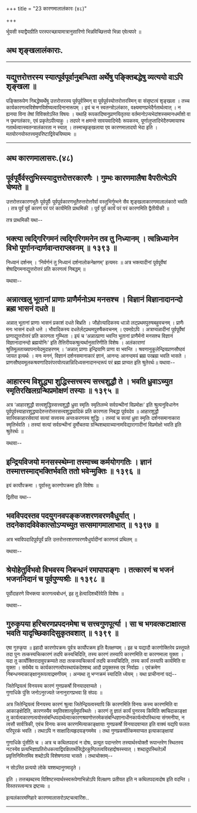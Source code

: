 +++
title = "23 कारणमालालंकारः (४८)"

+++


र्भूयसी स्याद्वैयग्रीति परस्परच्छायामात्रानुसारिणो भिन्नविच्छित्तयो
भिन्ना एवेत्यपरे ॥

## अथ शृङ्खलालंकाराः.

------------------------------------------------------------------------







## यद्युत्तरोत्तरस्य स्यात्पूर्वपूर्वानुबन्धिता अर्थेषु पङ्क्तिबद्धेषु व्यत्ययो वाऽपि शृङ्खला ॥

पङ्क्तिरूपेण निबद्धेष्वर्थेषु उत्तरोत्तरस्य पूर्वपूर्वस्मिन् वा
पूर्वपूर्वस्योत्तरोत्तरस्मिन् वा संसृष्टत्वं शृङ्खला । तच्च
कार्यकारणत्वविशेषणविशेष्यत्वादिनानारूपम् । इयं च न स्वतन्त्रोऽलंकारः,
वक्ष्यमाणप्रभेदैर्गतार्थत्वात् । न ह्यनया विना तेषां विविक्तोऽस्ति विषयः
। यथाहि रूपकादिष्वनुप्राणयितृतया वर्तमानोऽप्यभेदांशस्समानधर्मांशो वा न
पृथगलंकारः, एवं प्रकृतेऽपीत्याहुः । तदपरे न क्षमन्ते सावयवादिभेदैः
रूपकस्य, पूर्णालुप्तादिभेदैरुपमायाश्च गतार्थत्वात्स्वतन्त्रालंकारता न
स्यात् । तस्माच्छृङ्खलाया एव कारणमालादयो भेदा इति ।
मतयोरनयोस्तत्त्वमुपरिष्टाद्विवेचयिष्यामः ॥

------------------------------------------------------------------------



## अथ कारणमालासरः.(४८)





## पूर्वपूर्वैर्वस्तुभिस्स्यादुत्तरोत्तरकारणैः । गुम्भः कारणमालैषा वैपरीत्येऽपि चेष्यते ॥

उत्तरोत्तरकारणभूतैः पूर्वपूर्वैः पूर्वपूर्वकारणभूतैरुत्तरोत्तरैर्वा
वस्तुभिर्गुम्भने सैव शृङ्खलाकारणमालालंकारो भवति । तत्र पूर्वं पूर्वं
कारणं परं परं कार्यमिति प्राथमिकी । पूर्वं पूर्वं कार्यं परं परं
कारणमिति द्वैतीयीकी ॥

तत्र प्राथमिकी यथा--



## भक्त्या त्वद्गिरिगमनं त्वद्गिरिगमनेन तव तु निध्यानम् । त्वन्निध्यानेन विभो पूर्णानन्दार्णवान्तराप्लवनम् ॥ १३९३ ॥

निध्यानं दर्शनम् । ‘निर्वर्णनं तु निध्यानं दर्शनालोकनेक्षणम्' इत्यमरः ॥
अत्र भक्त्यादीनां पूर्वपूर्वेषां शेषाद्रिगमनाद्युत्तरोत्तरं प्रति
कारणत्वं निबद्धम् ॥

यथावा--



## अन्नात्खलु भूतानां प्राणाः प्राणैर्मनोऽथ मनसश्च । विज्ञानं विज्ञानादानन्दो ब्रह्म भासनं दधते ॥

अन्नात् भूतानां प्राणाः भासनं प्रकाशं दधते बिभ्रति । जौहोत्यादिकस्य
धाञो लट्प्रथमपुरुषबहुवचनम् । प्राणैः मनः भासनं दधते धत्ते । भौवादिकस्य
दधतेर्लट्प्रथमपुरुषैकवचनम् । एवमग्रेऽपि । अत्राप्यन्नादीनां
पूर्वपूर्वेषां प्राणाद्युत्तरोत्तरं प्रति कारणता गुम्भिता । इयं च
‘अन्नात्प्राणा भवन्ति भूतानां प्राणैर्मनो मनसश्च विज्ञानं
विज्ञानादानन्दो ब्रह्मयोनिः' इति तैत्तिरीयकश्रुत्यर्थानुसारिणीति विशेषः
। अलंकाराणां श्रुतिमूलताख्यापनायेदमुदाहरणम् । ‘अन्नात् प्राणाः
इन्द्रियाणि प्राणा वा भवन्ति । श्रवणानुकूलेन्द्रियप्राणसौष्ठवं जायत
इत्यर्थः । मनः मननं, विज्ञानं दर्शनसमानाकारं ज्ञानं, आनन्दः आनन्दमयं
ब्रह्म परब्रह्म भवति भासते ।
प्राणसौष्ठवमूलकश्रवणादिपरंपरयोत्पन्नान्निदिध्यसनादानन्दरूपं परं ब्रह्म
प्राप्यत इति श्रुतेरर्थः॥ यथावा--



## आहारस्य विशुद्ध्या शुद्धिस्सत्त्वस्य सत्त्वशुद्धौ ते । भवति ध्रुवाऽच्युत स्मृतिरखिलग्रन्थिप्रमोक्षणं तस्याः ॥ १३९५ ॥

अत्र ‘आहारशुद्धौ सत्त्वशुद्धिस्सत्त्वशुद्धौ ध्रुवा स्मृतिः स्मृतिलम्भे
सर्वग्रन्थीनां विप्रमोक्षः’ इति श्रुत्यनुविधानेन
पूर्वपूर्वस्याहारशुद्ध्यादेरुत्तरोत्तरसत्त्वशुद्ध्यादिकं प्रति कारणता
निबद्धा पूर्ववदेव ॥ आहारशुद्धौ सात्त्विकाहारसेवायां सत्यां सत्त्वस्य
अन्तःकरणस्य शुद्धिः । तस्यां च सत्यां ध्रुवा स्मृतिः दर्शनसमानाकारा
स्मृतिर्भवति । तस्यां सत्यां सर्वग्रन्थीनां दुर्मोचतया
ग्रन्थिशब्दवाच्यानामविद्यारागादीनां विप्रमोक्षो भवति इति श्रुतेरर्थः ॥

यथावा--



## इन्द्रियविजयो मनसस्स्थेम्ना तस्माच्च कर्मयोगगतिः । ज्ञानं तस्मात्तस्माद्भक्तिर्भवति ततो भवेन्मुक्तिः ॥ १३९६ ॥

इयं कार्योपक्रमा । पूर्वास्तु कारणोपक्रमा इति विशेषः ॥

द्वितीया यथा--



## भवविपदस्तव पदयुगनवपङ्कजशरणवरणवैधुर्यात् । तदनेकादविवेकात्सोऽप्यच्युत सत्समागमालाभात् ॥ १३९७ ॥

अत्र भवविपदादिपूर्वपूर्वं प्रति उत्तरोत्तरशरणवरणवैधुर्यादीनां कारणत्वं
प्रथितम् ॥

यथावा--



## श्रेयोहेतुर्विभवो विभवस्य निबन्धनं रमापापाङ्गः । तत्कारणं च भजनं भजननिदानं च पूर्वपुण्यश्रीः ॥ १३९८ ॥

पूर्वोदाहरणे विभक्त्या कारणत्वबोधनं, इह तु हेत्वादिशब्दैरेवेति विशेषः ॥

यथावा--



## गुरुकृपया हरिचरणप्रपदनमेषा च सत्त्वगुणपूर्त्या । सा च भगवत्कटाक्षात्स भवति यादृच्छिकादिसुकृतवशात् ॥ १३९९ ॥

एषा गुरुकृपा ॥ इहादौ कारणोपक्रमः पूर्वत्र कार्योपक्रम इति वैलक्षण्यम् ।
इह च यद्यादौ कारणोक्तिरेव प्रस्तूयते तदा पुनः तत्कस्यचित्कारणं तदपि
कस्यचिदिति, तस्य कारणं तस्यापि कारणमिति वा कारणमाला युक्ता । यदा तु
कार्योक्तिरादावुपक्रम्यते तदा तत्कस्यचित्कार्यं तदपि कस्यचिदिति, तस्य
कार्यं तस्यापि कार्यमिति वा युक्ता । सर्वथैव यः
कार्यकारणत्वोपस्थापंकदेश्शब्द आदौ प्रयुक्तस्स एव निर्वाह्यः । एवंक्रमेण
निबन्धनमाकाङ्क्षानुरूपत्वाद्रमणीयम् । अन्यथा तु भग्नक्रमं स्यादिति
ध्येयम् । यथा प्राचीनानां पद्यं--

जितेन्द्रियत्वं विनयस्य कारणं गुणप्रकर्षो विनयादवाप्यते ।  
गुणाधिके पुंसि जनोऽनुरज्यते जनानुरागप्रभवा हि संपदः ॥

अत्र जितेन्द्रियत्वं विनयस्य कारणं श्रुत्वा जितेन्द्रियत्वस्यापि किं
कारणमिति विनयः कस्य कारणमिति वा आकाङ्क्षेदिति, कारणस्यैव
स्मृतिवशात्पूर्वमुपस्थितेः । कारणं तु ज्ञातं कार्यं पुनरस्य किमिति
क्वचिदाकाङ्क्षा तु
कार्यत्वकारणत्वयोस्संबन्धिपदार्थत्वात्कारणश्रवणोत्तरमेकसंबन्धिज्ञानाधीनकार्यत्वोपस्थित्या
संगमनीया, न त्वसौ सार्वत्रिकी, एवंच विनयः कस्य कारणमित्याकाङ्क्षायाः
गुणप्रकर्षो विनयादवाप्यत इति वाक्यं यद्यपि फलतः परिपूरकं भवति । तथाऽपि न
साक्षादित्यहृदयङ्गममेव । तथा गुणप्रकर्षात्किमवाप्यत इत्याकाङ्क्षायां

गुणाधिके पुंसीति च । अत्र च कथितपदत्वं न दोषः, प्रत्युत पदान्तरेण
तस्यार्थस्योक्तौ रूपान्तरेण स्थितस्य नटस्येव
प्रत्यभिज्ञाप्रतिरोधकत्वाद्विवक्षितार्थसिद्धेरकुण्ठितत्वविरहाद्दोषस्स्यात्
। शब्दादुपस्थितेऽर्थे प्रवृत्तिनिमित्तमिव शब्दोऽपि विशेषणतया भासते ।
तथाचोक्तम्--

न सोऽस्ति प्रत्ययो लोके यश्शब्दानुगमादृते ।

इति । तत्तच्छब्दस्य विशिष्टस्यार्थस्स्वरूपेणाभिन्नोऽपि विलक्षणः प्रतीयत
इति न कथितपदत्वदोष इति वदन्ति । विस्तरस्त्वन्यत्र द्रष्टव्यः ॥

इत्यलंकारमणिहारे कारणमालासरोऽष्टचत्वारिंशः..

------------------------------------------------------------------------

